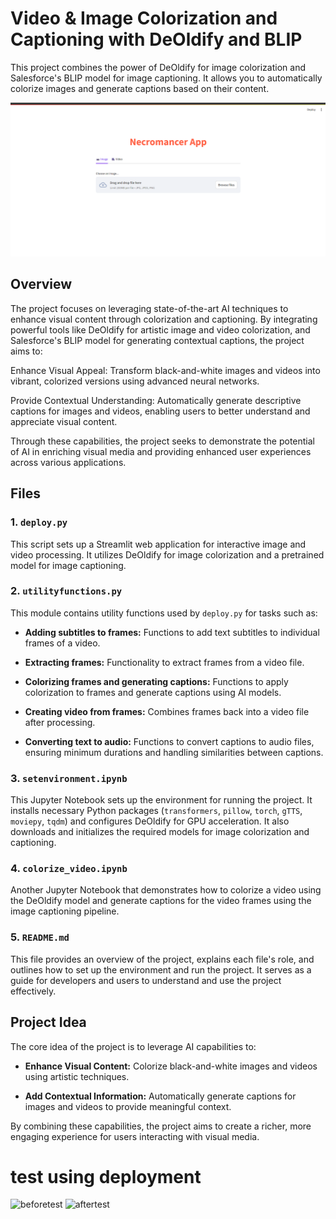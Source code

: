 # Video & Image Colorization and Captioning with DeOldify and BLIP

This project combines the power of DeOldify for image colorization and Salesforce's BLIP model for image captioning. It allows you to automatically colorize images and generate captions based on their content.

![alt text](deploy.png)
## Overview

The project focuses on leveraging state-of-the-art AI techniques to enhance visual content through colorization and captioning. By integrating powerful tools like DeOldify for artistic image and video colorization, and Salesforce's BLIP model for generating contextual captions, the project aims to:

Enhance Visual Appeal: Transform black-and-white images and videos into vibrant, colorized versions using advanced neural networks.

Provide Contextual Understanding: Automatically generate descriptive captions for images and videos, enabling users to better understand and appreciate visual content.

Through these capabilities, the project seeks to demonstrate the potential of AI in enriching visual media and providing enhanced user experiences across various applications.
## Files

### 1. `deploy.py`

This script sets up a Streamlit web application for interactive image and video processing. It utilizes DeOldify for image colorization and a pretrained model for image captioning.

### 2. `utilityfunctions.py`

This module contains utility functions used by `deploy.py` for tasks such as:

- **Adding subtitles to frames:** Functions to add text subtitles to individual frames of a video.
  
- **Extracting frames:** Functionality to extract frames from a video file.
  
- **Colorizing frames and generating captions:** Functions to apply colorization to frames and generate captions using AI models.
  
- **Creating video from frames:** Combines frames back into a video file after processing.
  
- **Converting text to audio:** Functions to convert captions to audio files, ensuring minimum durations and handling similarities between captions.

### 3. `setenvironment.ipynb`

This Jupyter Notebook sets up the environment for running the project. It installs necessary Python packages (`transformers`, `pillow`, `torch`, `gTTS`, `moviepy`, `tqdm`) and configures DeOldify for GPU acceleration. It also downloads and initializes the required models for image colorization and captioning.

### 4. `colorize_video.ipynb`

Another Jupyter Notebook that demonstrates how to colorize a video using the DeOldify model and generate captions for the video frames using the image captioning pipeline.

### 5. `README.md`

This file provides an overview of the project, explains each file's role, and outlines how to set up the environment and run the project. It serves as a guide for developers and users to understand and use the project effectively.

## Project Idea

The core idea of the project is to leverage AI capabilities to:

- **Enhance Visual Content:** Colorize black-and-white images and videos using artistic techniques.
  
- **Add Contextual Information:** Automatically generate captions for images and videos to provide meaningful context.

By combining these capabilities, the project aims to create a richer, more engaging experience for users interacting with visual media.


# test using deployment 
![beforetest](https://github.com/mohamedelsayed10/Image-Colorization-and-Captioning-with-DeOldify-and-BLIP/assets/87568101/85d26802-9e23-48c9-be5e-7ce723850a68)
![aftertest](https://github.com/mohamedelsayed10/Image-Colorization-and-Captioning-with-DeOldify-and-BLIP/assets/87568101/3c47ebab-6cea-4633-b9a7-76350c89fe54)





